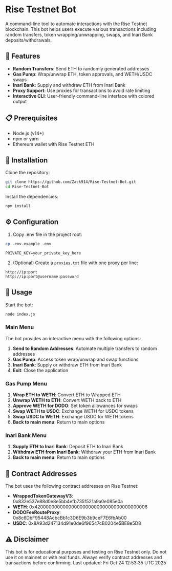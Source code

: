 # Rise Testnet Bot

A command-line tool to automate interactions with the Rise Testnet blockchain. This bot helps users execute various transactions including random transfers, token wrapping/unwrapping, swaps, and Inari Bank deposits/withdrawals.

## 🌟 Features

- **Random Transfers**: Send ETH to randomly generated addresses
- **Gas Pump**: Wrap/unwrap ETH, token approvals, and WETH/USDC swaps
- **Inari Bank**: Supply and withdraw ETH from Inari Bank
- **Proxy Support**: Use proxies for transactions to avoid rate limiting
- **Interactive CLI**: User-friendly command-line interface with colored output

## 📋 Prerequisites

- Node.js (v14+)
- npm or yarn
- Ethereum wallet with Rise Testnet ETH

## 🔧 Installation

Clone the repository:

```bash
git clone https://github.com/Zack914/Rise-Testnet-Bot.git
cd Rise-Testnet-Bot
```

Install the dependencies:

```bash
npm install
```

## ⚙️ Configuration

1. Copy .env file in the project root:

```bash
cp .env.example .env
```

```
PRIVATE_KEY=your_private_key_here
```

2. (Optional) Create a `proxies.txt` file with one proxy per line:

```
http://ip:port
http://ip:port@username:password
```

## 🚀 Usage

Start the bot:

```bash
node index.js
```

### Main Menu

The bot provides an interactive menu with the following options:

1. **Send to Random Addresses**: Automate multiple transfers to random addresses
2. **Gas Pump**: Access token wrap/unwrap and swap functions
3. **Inari Bank**: Supply or withdraw ETH from Inari Bank
4. **Exit**: Close the application

### Gas Pump Menu

1. **Wrap ETH to WETH**: Convert ETH to Wrapped ETH
2. **Unwrap WETH to ETH**: Convert WETH back to ETH
3. **Approve WETH for DODO**: Set token allowances for swaps
4. **Swap WETH to USDC**: Exchange WETH for USDC tokens
5. **Swap USDC to WETH**: Exchange USDC for WETH tokens
6. **Back to main menu**: Return to main options

### Inari Bank Menu

1. **Supply ETH to Inari Bank**: Deposit ETH to Inari Bank
2. **Withdraw ETH from Inari Bank**: Withdraw your ETH from Inari Bank
3. **Back to main menu**: Return to main options

## 📝 Contract Addresses

The bot uses the following contract addresses on Rise Testnet:

- **WrappedTokenGatewayV3**: 0x832e537e88d0e8e5bb4efb735f521a9a0e085e0a
- **WETH**: 0x4200000000000000000000000000000000000006
- **DODOFeeRouteProxy**: 0x8c6DbF95448AcbcBb1c3D6E9b3b9ceF7E6fbAb00
- **USDC**: 0x8A93d247134d91e0de6f96547cB0204e5BE8e5D8

## ⚠️ Disclaimer

This bot is for educational purposes and testing on Rise Testnet only. Do not use it on mainnet or with real funds. Always verify contract addresses and transactions before confirming.
Last updated: Fri Oct 24 12:53:35 UTC 2025